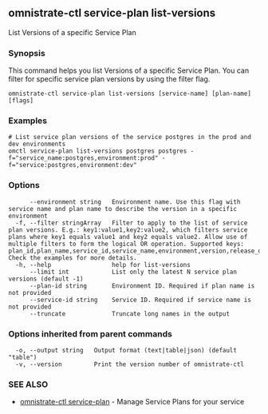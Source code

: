 ## omnistrate-ctl service-plan list-versions

List Versions of a specific Service Plan

### Synopsis

This command helps you list Versions of a specific Service Plan.
You can filter for specific service plan versions by using the filter flag.

```
omnistrate-ctl service-plan list-versions [service-name] [plan-name] [flags]
```

### Examples

```
# List service plan versions of the service postgres in the prod and dev environments
omctl service-plan list-versions postgres postgres -f="service_name:postgres,environment:prod" -f="service:postgres,environment:dev"
```

### Options

```
      --environment string   Environment name. Use this flag with service name and plan name to describe the version in a specific environment
  -f, --filter stringArray   Filter to apply to the list of service plan versions. E.g.: key1:value1,key2:value2, which filters service plans where key1 equals value1 and key2 equals value2. Allow use of multiple filters to form the logical OR operation. Supported keys: plan_id,plan_name,service_id,service_name,environment,version,release_description,version_set_status. Check the examples for more details.
  -h, --help                 help for list-versions
      --limit int            List only the latest N service plan versions (default -1)
      --plan-id string       Environment ID. Required if plan name is not provided
      --service-id string    Service ID. Required if service name is not provided
      --truncate             Truncate long names in the output
```

### Options inherited from parent commands

```
  -o, --output string   Output format (text|table|json) (default "table")
  -v, --version         Print the version number of omnistrate-ctl
```

### SEE ALSO

- [omnistrate-ctl service-plan](omnistrate-ctl_service-plan.md) - Manage Service Plans for your service
